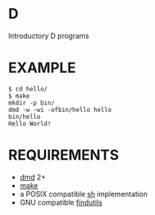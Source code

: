 # D

Introductory D programs

# EXAMPLE

```
$ cd hello/
$ make
mkdir -p bin/
dmd -w -wi -ofbin/hello hello
bin/hello
Hello World!
```

# REQUIREMENTS

* [dmd](http://dlang.org/) 2+
* [make](https://pubs.opengroup.org/onlinepubs/009695299/utilities/make.html)
* a POSIX compatible [sh](https://pubs.opengroup.org/onlinepubs/9699919799/utilities/sh.html) implementation
* GNU compatible [findutils](https://www.gnu.org/software/findutils/)
